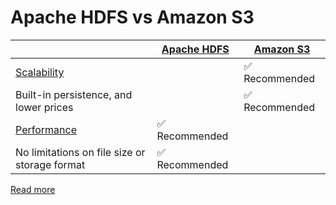 # Apache HDFS vs Amazon S3

|                                                                       | [Apache HDFS](ApacheHDFS.md)   | [Amazon S3](../2_AWSServices/7_StorageServices/3_ObjectStorageS3/Readme.md) |
|-----------------------------------------------------------------------|--------------------------------|----------------------------------------------------------------------------------|
| [Scalability](../3_DatabaseServices/3_ScalabilityTechniques/Readme.md)  |                                | :white_check_mark: Recommended                                                   |
| Built-in persistence, and lower prices                                |                                | :white_check_mark: Recommended                                                   |
| [Performance](../7_Scalability/Latency.md) | :white_check_mark: Recommended |                                                                                  |
| No limitations on file size or storage format                         | :white_check_mark: Recommended |                                                                                  |

[Read more](https://www.integrate.io/blog/storing-apache-hadoop-data-cloud-hdfs-vs-s3/)
